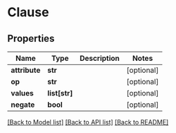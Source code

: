 # Clause

## Properties
Name | Type | Description | Notes
------------ | ------------- | ------------- | -------------
**attribute** | **str** |  | [optional] 
**op** | **str** |  | [optional] 
**values** | **list[str]** |  | [optional] 
**negate** | **bool** |  | [optional] 

[[Back to Model list]](../README.md#documentation-for-models) [[Back to API list]](../README.md#documentation-for-api-endpoints) [[Back to README]](../README.md)


